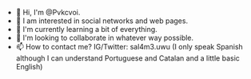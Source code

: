 - 👋 Hi, I'm @Pvkcvoi.
- 👀 I am interested in social networks and web pages.
- 🌱 I'm currently learning a bit of everything.
- 💞️ I'm looking to collaborate in whatever way possible.
- 📫 How to contact me? IG/Twitter: sal4m3.uwu (I only speak Spanish although I can understand Portuguese and Catalan and a little basic English)

<!---
Pvkcvoi/Pvkcvoi is a ✨ special ✨ repository because its `README.md` (this file) appears on its GitHub profile.
You can click the Preview link to see the changes.
--->
